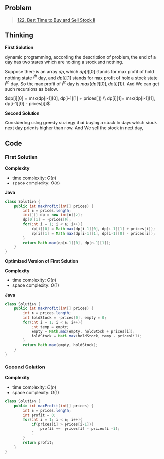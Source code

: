 ## Problem

> [122. Best Time to Buy and Sell Stock II](https://leetcode.cn/problems/best-time-to-buy-and-sell-stock-ii/)

## Thinking

**First Solution**

dynamic  programming, according the description of problem,  the end of a day has two states which are  holding  a stock and nothing.

Suppose there is an array $dp$, which $dp[i][0]$ stands for max profit of hold nothing state $i^{th}$ day, and $dp[i][1]$ stands for max profit of hold a stock state $i^{th}$ day. So the max profit of $i^{th}$ day is $max(dp[i][0], do[i][1])$. And We can get such recursions as below.

$dp[i][0] = max(dp[i-1][0], dp[i-1][1] + prices[i]) \\ dp[i][1]= max(dp[i-1][1], dp[i-1][0] - prices[i])$

**Second Solution**

Considering using greedy strategy that buying a stock in days which stock next day price is higher than now. And We sell the stock in next day,

## Code

### First Solution

**Complexity**

- time complexity: $O(n)$
- space complexity: $O(n)$

**Java**

```java
class Solution {
    public int maxProfit(int[] prices) {
        int n = prices.length;
        int[][] dp = new int[n][2];
        dp[0][1] = -prices[0];
        for(int i = 1; i < n; i++){
            dp[i][0] = Math.max(dp[i-1][0], dp[i-1][1] + prices[i]);
            dp[i][1] = Math.max(dp[i-1][1], dp[i-1][0] - prices[i]);
        }
        return Math.max(dp[n-1][0], dp[n-1][1]);
    }
}
```

**Optimized Version of First Solution**

**Complexity**

- time complexity: $O(n)$
- space complexity: $O(1)$

**Java**

``` java
class Solution {
    public int maxProfit(int[] prices) {
        int n = prices.length;
        int holdStock = -prices[0], empty = 0;
        for(int i = 1; i < n; i++){
            int temp = empty;
            empty = Math.max(empty, holdStock + prices[i]);
            holdStock = Math.max(holdStock, temp - prices[i]);
        }
        return Math.max(empty, holdStock);
    }
}
```

### Second Solution

**Complexity**

- time complexity: $O(n)$
- space complexity: $O(1)$

``` java
class Solution {
    public int maxProfit(int[] prices) {
        int n = prices.length;
        int profit = 0;
        for(int i = 1; i < n; i++){
            if(prices[i] > prices[i-1]){
                profit +=  prices[i] - prices[i -1];
            }
        }
        return profit;
    }
}
```

